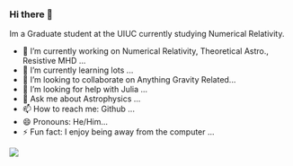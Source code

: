 ### Hi there 👋


Im a Graduate student at the UIUC currently studying Numerical Relativity.

- 🔭 I’m currently working on Numerical Relativity, Theoretical Astro., Resistive MHD ...
- 🌱 I’m currently learning lots ...
- 👯 I’m looking to collaborate on Anything Gravity Related...
- 🤔 I’m looking for help with Julia ...
- 💬 Ask me about Astrophysics ...
- 📫 How to reach me: Github ...
- 😄 Pronouns: He/Him...
- ⚡ Fun fact: I enjoy being away from the computer ...

 
 
<img src="https://media3.giphy.com/media/v1.Y2lkPTc5MGI3NjExOXVzNGN5NXY3OXJxaGJqZTFyNTJmMjE1dGQ5M2lxYXhscnJsZDNrbiZlcD12MV9pbnRlcm5hbF9naWZfYnlfaWQmY3Q9Zw/w3Ze42saoQlL7Dc0N9/giphy.gif"/>
